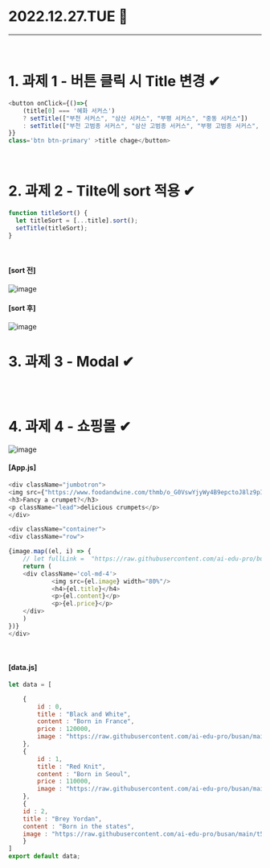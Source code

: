 # 2022.12.27.TUE 📅
----------------
<br> 

# 1. 과제 1 - 버튼 클릭 시 Title 변경 ✔
```js
<button onClick={()=>{ 
    (title[0] === '혜화 서커스')
    ? setTitle(["부천 서커스", "삼산 서커스", "부평 서커스", "중동 서커스"])
    : setTitle(["부천 고범종 서커스", "삼산 고범종 서커스", "부평 고범종 서커스", "중동 고범종 서커스"])
}}
class='btn btn-primary' >title chage</button>
```
<br>

# 2. 과제 2 - Tilte에 sort 적용 ✔
```js
function titleSort() {
  let titleSort = [...title].sort();
  setTitle(titleSort);
}
```
<br>

#### [sort 전]
![image](https://user-images.githubusercontent.com/111114507/209604120-caa4bcfb-269c-4833-9d6f-66ebd9e1543e.png)
<br>

#### [sort 후]
![image](https://user-images.githubusercontent.com/111114507/209604099-5093357c-186a-44fe-9af1-4b37fd64b904.png)
<br>

# 3. 과제 3 - Modal ✔
```js

```
<br>

# 4. 과제 4 - 쇼핑몰 ✔
![image](https://user-images.githubusercontent.com/111114507/209660250-2d380eef-9f96-49d1-914d-cdea30589289.png)
#### [App.js]
```js
<div className="jumbotron">
<img src={"https://www.foodandwine.com/thmb/o_G0VswYjyWy4B9epctoJ8lz9pI=/1500x0/filters:no_upscale():max_bytes(150000):strip_icc()/buttermilk-crumpets-FT-RECIPE0221-6975d0b31b0f469d8ebea3ae1dcf7bfd.jpg"} width={'80%'} height ={'400px'} alt="하이"/>
<h3>Fancy a crumpet?</h3>
<p className="lead">delicious crumpets</p>
</div>

<div className="container">
<div className="row">

{image.map((el, i) => {
    // let fullLink =  "https://raw.githubusercontent.com/ai-edu-pro/busan/main/t" + (i+1) + ".jpg"
    return (
    <div className='col-md-4'>
            <img src={el.image} width="80%"/>
            <h4>{el.title}</h4>
            <p>{el.content}</p>
            <p>{el.price}</p>
    </div>   
    )
})}       
</div>
```
<br>

#### [data.js]
```js
let data = [

	{
	    id : 0,
	    title : "Black and White",
  	    content : "Born in France",
	    price : 120000,
		image : "https://raw.githubusercontent.com/ai-edu-pro/busan/main/t1.jpg"
	},
	{
	    id : 1,
	    title : "Red Knit",
  	    content : "Born in Seoul",
	    price : 110000,
		image : "https://raw.githubusercontent.com/ai-edu-pro/busan/main/t2.jpg"
	},
	{
	id : 2,
	title : "Brey Yordan",
	content : "Born in the states",
	image : "https://raw.githubusercontent.com/ai-edu-pro/busan/main/t5.jpg"
	}
]
export default data;
```